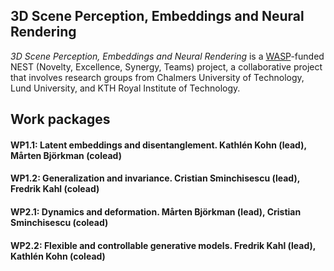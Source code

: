 ## 3D Scene Perception, Embeddings and Neural Rendering
*3D Scene Perception, Embeddings and Neural Rendering* is a [WASP](https://wasp-sweden.org/)-funded NEST (Novelty, Excellence, Synergy, Teams) project, a collaborative project that involves research groups from Chalmers University of Technology, Lund University, and KTH Royal Institute of Technology.

## Work packages
 
#### WP1.1: Latent embeddings and disentanglement. Kathlén Kohn (lead), Mårten Björkman (colead)
#### WP1.2: Generalization and invariance. Cristian Sminchisescu (lead), Fredrik Kahl (colead)
#### WP2.1: Dynamics and deformation. Mårten Björkman (lead), Cristian Sminchisescu (colead)
#### WP2.2: Flexible and controllable generative models. Fredrik Kahl (lead), Kathlén Kohn (colead)


